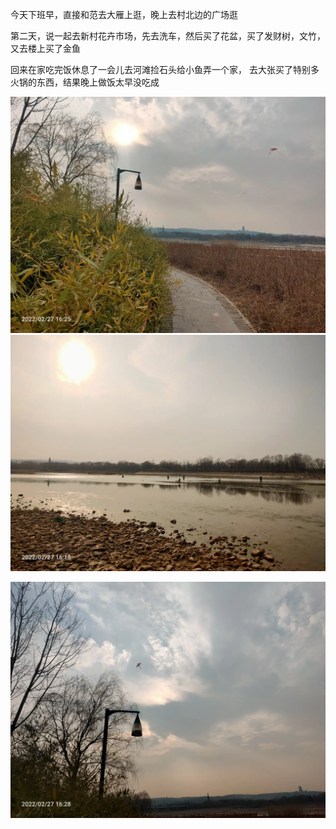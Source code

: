 今天下班早，直接和范去大雁上逛，晚上去村北边的广场逛

第二天，说一起去新村花卉市场，先去洗车，然后买了花盆，买了发财树，文竹，又去楼上买了金鱼

回来在家吃完饭休息了一会儿去河滩捡石头给小鱼弄一个家， 去大张买了特别多火锅的东西，结果晚上做饭太早没吃成


![](../../img/6904315-f42d222633660241.jpg)
![](../../img/6904315-1edd06d27727e8a1.jpg)

![](../../img/6904315-da4ccc311e62cfd7.jpg)

